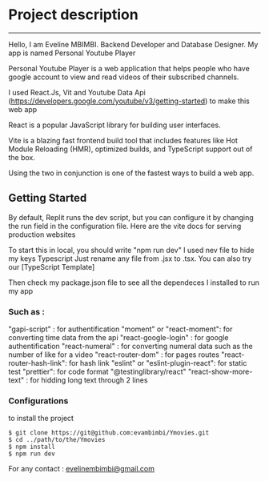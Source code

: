 # Project description
*** 

Hello, I am Eveline MBIMBI. Backend Developer and Database Designer. My app is named Personal Youtube Player

Personal Youtube Player is a web application that helps people who have google account to view and read videos of their subscribed channels.

I used React.Js, Vit and Youtube Data Api (https://developers.google.com/youtube/v3/getting-started) to make this web app

React is a popular JavaScript library for building user interfaces.

Vite is a blazing fast frontend build tool that includes features like Hot Module Reloading (HMR), optimized builds, and TypeScript support out of the box.

Using the two in conjunction is one of the fastest ways to build a web app.

## Getting Started

By default, Replit runs the dev script, but you can configure it by changing the run field in the configuration file. Here are the vite docs for serving production websites

To start this in local, you should write "npm run dev"
I used nev file to hide my keys
Typescript
Just rename any file from .jsx to .tsx. You can also try our [TypeScript Template]

Then check my package.json file to see all the dependeces I installed to run my app

### Such as :


"gapi-script" : for authentification
"moment" or "react-moment": for converting time data from the api
"react-google-login" : for google authentification
"react-numeral" : for converting numeral data such as the number of like for a video
"react-router-dom" : for pages routes
"react-router-hash-link": for hash link
"eslint" or "eslint-plugin-react": for static test
"prettier": for code format
"@testinglibrary/react"
"react-show-more-text" : for hidding long text through 2 lines

### Configurations

to install the project
```
$ git clone https://git@github.com:evambimbi/Ymovies.git
$ cd ../path/to/the/Ymovies
$ npm install
$ npm run dev
```


For any contact : evelinembimbi@gmail.com